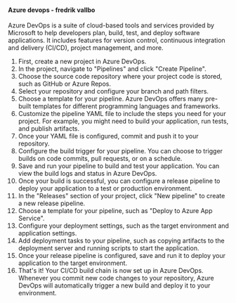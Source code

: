 #### Azure devops - fredrik vallbo
Azure DevOps is a suite of cloud-based tools and services provided by Microsoft to help developers plan, build, test, and deploy software applications. 
It includes features for version control, continuous integration and delivery (CI/CD), project management, and more. 

1. First, create a new project in Azure DevOps.
2. In the project, navigate to "Pipelines" and click "Create Pipeline".
3. Choose the source code repository where your project code is stored, such as GitHub or Azure Repos.
4. Select your repository and configure your branch and path filters.
5. Choose a template for your pipeline. Azure DevOps offers many pre-built templates for different programming languages and frameworks.
6. Customize the pipeline YAML file to include the steps you need for your project. For example, you might need to build your application, run tests, and publish artifacts.
7. Once your YAML file is configured, commit and push it to your repository.
8. Configure the build trigger for your pipeline. You can choose to trigger builds on code commits, pull requests, or on a schedule.
9. Save and run your pipeline to build and test your application. You can view the build logs and status in Azure DevOps.
10. Once your build is successful, you can configure a release pipeline to deploy your application to a test or production environment.
11. In the "Releases" section of your project, click "New pipeline" to create a new release pipeline.
12. Choose a template for your pipeline, such as "Deploy to Azure App Service".
13. Configure your deployment settings, such as the target environment and application settings.
14. Add deployment tasks to your pipeline, such as copying artifacts to the deployment server and running scripts to start the application.
15. Once your release pipeline is configured, save and run it to deploy your application to the target environment.
16. That's it! Your CI/CD build chain is now set up in Azure DevOps. Whenever you commit new code changes to your repository, Azure DevOps will automatically trigger a new build and deploy it to your environment.
